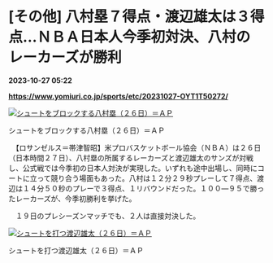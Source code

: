 # [その他] 八村塁７得点・渡辺雄太は３得点…ＮＢＡ日本人今季初対決、八村のレーカーズが勝利

**2023-10-27 05:22**

**https://www.yomiuri.co.jp/sports/etc/20231027-OYT1T50272/**

[![シュートをブロックする八村塁（２６日）＝ＡＰ](https://www.yomiuri.co.jp/media/2023/10/20231027-OYT1I50114-1.jpg)](https://www.yomiuri.co.jp/pluralphoto/20231027-OYT1I50114/)

シュートをブロックする八村塁（２６日）＝ＡＰ

　【ロサンゼルス＝帯津智昭】米プロバスケットボール協会（ＮＢＡ）は２６日（日本時間２７日）、八村塁の所属するレーカーズと渡辺雄太のサンズが対戦し、公式戦では今季初の日本人対決が実現した。いずれも途中出場し、同時にコートに立って競り合う場面もあった。八村は１２分２９秒プレーして７得点、渡辺は１４分５０秒のプレーで３得点、１リバウンドだった。１００―９５で勝ったレーカーズが、今季初勝利を挙げた。

　１９日のプレシーズンマッチでも、２人は直接対決した。

[![シュートを打つ渡辺雄太（２６日）＝ＡＰ](https://www.yomiuri.co.jp/media/2023/10/20231027-OYT1I50115-1.jpg)](https://www.yomiuri.co.jp/pluralphoto/20231027-OYT1I50115/)

シュートを打つ渡辺雄太（２６日）＝ＡＰ